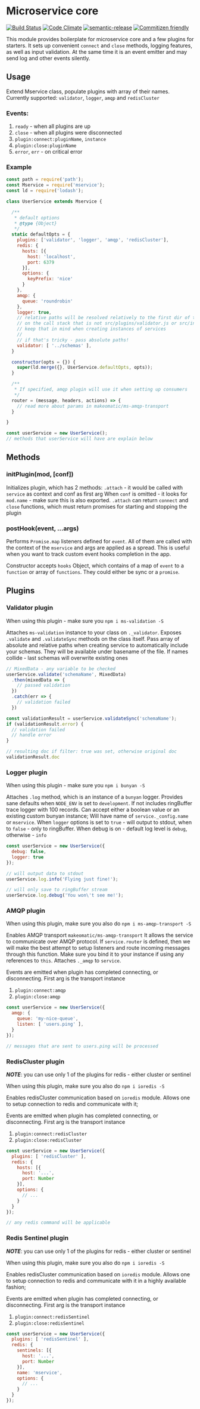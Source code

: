 # Microservice core

[![Build Status](https://semaphoreci.com/api/v1/projects/b4657eb4-be90-49a7-8077-84a4b4f3aeff/633101/shields_badge.svg)](https://semaphoreci.com/makeomatic/mservice)
[![Code Climate](https://codeclimate.com/github/makeomatic/mservice/badges/gpa.svg)](https://codeclimate.com/github/makeomatic/mservice)
[![semantic-release](https://img.shields.io/badge/%20%20%F0%9F%93%A6%F0%9F%9A%80-semantic--release-e10079.svg?style=flat-square)](https://github.com/semantic-release/semantic-release)
[![Commitizen friendly](https://img.shields.io/badge/commitizen-friendly-brightgreen.svg)](http://commitizen.github.io/cz-cli/)

This module provides boilerplate for microservice core and a few plugins for starters. It sets up convenient `connect` and `close` methods,
logging features, as well as input validation. At the same time it is an event emitter and may send log and other events silently.

## Usage

Extend Mservice class, populate plugins with array of their names. Currently supported: `validator`, `logger`, `amqp` and `redisCluster`


### Events:

1. `ready` - when all plugins are up
2. `close` - when all plugins were disconnected
3. `plugin:connect:pluginName`, `instance`
4. `plugin:close:pluginName`
5. `error`, `err` - on critical error

### Example

```js
const path = require('path');
const Mservice = require('mservice');
const ld = require('lodash');

class UserService extends Mservice {

  /**
   * default options
   * @type {Object}
   */
  static defaultOpts = {
    plugins: ['validator', 'logger', 'amqp', 'redisCluster'],
    redis: {
      hosts: [{
        host: 'localhost',
        port: 6379
      }],
      options: {
        keyPrefix: 'nice'
      }
    },
    amqp: {
      queue: 'roundrobin'
    },
    logger: true,
    // relative paths will be resolved relatively to the first dir of the file
    // on the call stack that is not src/plugins/validator.js or src/index.js
    // keep that in mind when creating instances of services
    //
    // if that's tricky - pass absolute paths!
    validator: [ '../schemas' ],
  }

  constructor(opts = {}) {
    super(ld.merge({}, UserService.defaultOpts, opts));
  }

  /**
   * If specified, amqp plugin will use it when setting up consumers
   */
  router = (message, headers, actions) => {
    // read more about params in makeomatic/ms-amqp-transport
  }

}

const userService = new UserService();
// methods that userService will have are explain below
```

## Methods

### initPlugin(mod, [conf])

Initializes plugin, which has 2 methods: `.attach` - it would be called with `service` as context and conf as first arg
When `conf` is omitted - it looks for `mod.name` - make sure this is also exported.
`.attach` can return `connect` and `close` functions, which must return promises for starting and stopping the plugin

### postHook(event, ...args)

Performs `Promise.map` listeners defined for `event`. All of them are called with the context of the `mservice`
and args are applied as a spread. This is useful when you want to track custom event hooks completion in the app.

Constructor accepts `hooks` Object, which contains of a map of `event` to a `function` or array of `functions`.
They could either be sync or a `promise`.

## Plugins

### Validator plugin

When using this plugin - make sure you `npm i ms-validation -S`

Attaches `ms-validation` instance to your class on `._validator`.
Exposes `.validate` and `.validateSync` methods on the class itself.
Pass array of absolute and relative paths when creating service to automatically include your schemas.
They will be available under basename of the file. If names collide - last schemas will overwrite existing ones

```js
// MixedData - any variable to be checked
userService.validate('schemaName', MixedData)
  .then(mixedData => {
    // passed validation
  })
  .catch(err => {
    // validation failed
  })

const validationResult = userService.validateSync('schemaName');
if (validationResult.error) {
  // validation failed
  // handle error
}

// resulting doc if filter: true was set, otherwise original doc
validationResult.doc
```

### Logger plugin

When using this plugin - make sure you `npm i bunyan -S`

Attaches `.log` method, which is an instance of a `bunyan` logger. Provides sane defaults when `NODE_ENV` is set to `development`.
If not includes ringBuffer trace logger with 100 records. Can accept either a boolean value or an existing custom bunyan instance;
Will have name of `service._config.name` or `mservice`. When `logger` options is set to `true` - will output to stdout, when to `false` - only to
ringBuffer. When debug is on - default log level is `debug`, otherwise - `info`

```js
const userService = new UserService({
  debug: false,
  logger: true
});

// will output data to stdout
userService.log.info('Flying just fine!');

// will only save to ringBuffer stream
userService.log.debug('You won\'t see me!');
```

### AMQP plugin

When using this plugin, make sure you also do `npm i ms-amqp-transport -S`

Enables AMQP transport `makeomatic/ms-amqp-transport`
It allows the service to communicate over AMQP protocol. If `service.router` is defined, then we will make
the best attempt to setup listeners and route incoming messages through this function. Make sure you bind it to your instance
if using any references to `this`. Attaches `._amqp` to `service`.

Events are emitted when plugin has completed connecting, or disconnecting. First arg is the transport instance

1. `plugin:connect:amqp`
2. `plugin:close:amqp`

```js
const userService = new UserService({
  amqp: {
    queue: 'my-nice-queue',
    listen: [ 'users.ping' ],
  }
});

// messages that are sent to users.ping will be processed
```

### RedisCluster plugin

***NOTE***: you can use only 1 of the plugins for redis - either cluster or sentinel

When using this plugin, make sure you also do `npm i ioredis -S`

Enables redisCluster communication based on `ioredis` module.
Allows one to setup connection to redis and communicate with it;

Events are emitted when plugin has completed connecting, or disconnecting. First arg is the transport instance

1. `plugin:connect:redisCluster`
2. `plugin:close:redisCluster`

```js
const userService = new UserService({
  plugins: [ 'redisCluster' ],
  redis: {
    hosts: [{
      host: '...',
      port: Number
    }],
    options: {
      // ...
    }
  }
});

// any redis command will be applicable
```

### Redis Sentinel plugin

***NOTE***: you can use only 1 of the plugins for redis - either cluster or sentinel

When using this plugin, make sure you also do `npm i ioredis -S`

Enables redisCluster communication based on `ioredis` module.
Allows one to setup connection to redis and communicate with it in a highly available fashion;

Events are emitted when plugin has completed connecting, or disconnecting. First arg is the transport instance

1. `plugin:connect:redisSentinel`
2. `plugin:close:redisSentinel`

```js
const userService = new UserService({
  plugins: [ 'redisSentinel' ],
  redis: {
    sentinels: [{
      host: '...',
      port: Number
    }],
    name: 'mservice',
    options: {
      // ...
    }
  }
});
```
